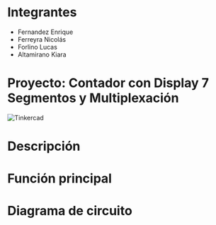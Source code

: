 # Integrantes
- Fernandez Enrique
- Ferreyra Nicolás
- Forlino Lucas
- Altamirano Kiara
# Proyecto: Contador con Display 7 Segmentos y Multiplexación
![Tinkercad](./img/circuito.png)

# Descripción
# Función principal
# Diagrama de circuito
